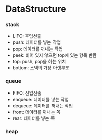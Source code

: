 # DataStructure

### stack
* LIFO: 후입선출
* push: 데이터를 넣는 작업
* pop: 데이터를 꺼내는 작업
* peek: 비어 있지 않으면 top에 있는 항목 반환
* top: push, pop을 하는 위치
* bottom: 스택의 가장 아랫부분

### queue
* FIFO: 선입선출
* enqueue: 데이터를 넣는 작업
* dequeue: 데이터를 꺼내는 작업
* front: 데이터를 꺼내는 쪽
* rear: 데이터를 넣는 쪽

### heap

